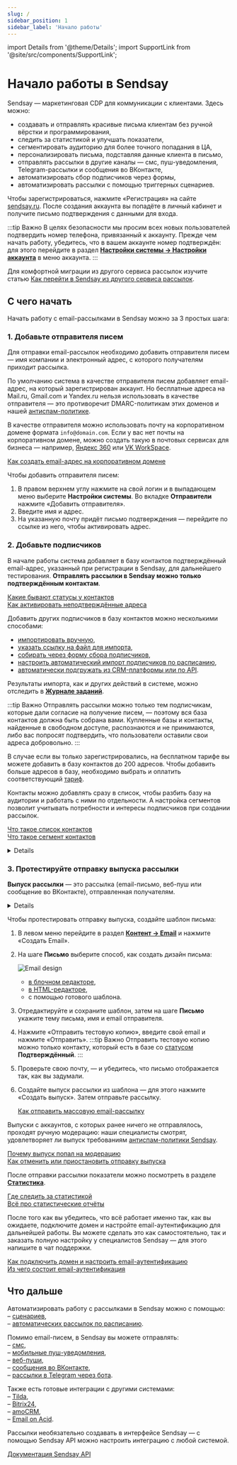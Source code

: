 ```yaml
---
slug: /
sidebar_position: 1
sidebar_label: 'Начало работы'
---
```


import Details from '@theme/Details';
import SupportLink from '@site/src/components/SupportLink';

# Начало работы в Sendsay

Sendsay — маркетинговая CDP для коммуникации с клиентами. Здесь можно:

- создавать и отправлять красивые письма клиентам без ручной вёрстки и программирования,
- следить за статистикой и улучшать показатели,
- сегментировать аудиторию для более точного попадания в ЦА,
- персонализировать письма, подставляя данные клиента в письмо,
- отправлять рассылки в другие каналы — смс, пуш-уведомления, Telegram-рассылки и сообщения во ВКонтакте,
- автоматизировать сбор подписчиков через формы,
- автоматизировать рассылки с помощью триггерных сценариев.

Чтобы зарегистрироваться, нажмите «Регистрация» на сайте [sendsay.ru](http://sendsay.ru). После создания аккаунта вы попадёте в личный кабинет и получите письмо подтверждения с данными для входа.

:::tip Важно
В целях безопасности мы просим всех новых пользователей подтвердить номер телефона, привязанный к аккаунту. Прежде чем начать работу, убедитесь, что в вашем аккаунте номер подтверждён: для этого перейдите в раздел [**Настройки системы → Настройки аккаунта**](https://app.sendsay.ru/account/settings) в меню аккаунта.
:::

Для комфортной миграции из другого сервиса рассылок изучите статью [Как перейти в Sendsay из другого сервиса рассылок](https://docs.sendsay.ru/getting-started/how-to-migrate-to-sendsay).

## С чего начать

Начать работу с email-рассылками в Sendsay можно за 3 простых шага:

### 1. Добавьте отправителя писем

Для отправки email-рассылок необходимо добавить отправителя писем — имя компании и электронный адрес, с которого получателям приходит рассылка.

По умолчанию система в качестве отправителя писем добавляет email-адрес, на который зарегистрирован аккаунт. Но бесплатные адреса на Mail.ru, Gmail.com и Yandex.ru нельзя использовать в качестве отправителя — это противоречит DMARC-политикам этих доменов и нашей [антиспам-политике](https://sendsay.ru/about/antispam).

В качестве отправителя можно использовать почту на корпоративном домене формата `info@domain.com`. Если у вас нет почты на корпоративном домене, можно создать такую в почтовых сервисах для бизнеса — например, [Яндекс 360](https://360.yandex.ru/business/) или [VK WorkSpace](https://biz.mail.ru/).

[Как создать email-адрес на корпоративном домене](https://docs.sendsay.ru/faq/corporate-email)

Чтобы добавить отправителя писем:

1. В правом верхнем углу нажмите на свой логин и в выпадающем меню выберите **Настройки системы**. Во вкладке **Отправители** нажмите «Добавить отправителя».
2. Введите имя и адрес.
3. На указанную почту придёт письмо подтверждения — перейдите по ссылке из него, чтобы активировать адрес.

### 2. Добавьте подписчиков

В начале работы система добавляет в базу контактов подтверждённый email-адрес, указанный при регистрации в Sendsay, для дальнейшего тестирования. **Отправлять рассылки в Sendsay можно только подтверждённым контактам**.

[Какие бывают статусы у контактов](https://docs.sendsay.ru/subscribers/contacts/contact-status)<br/>
[Как активировать неподтверждённые адреса](https://docs.sendsay.ru/subscribers/contacts/how-to-activate-inactive-contacts)

Добавить других подписчиков в базу контактов можно несколькими способами:

- [импортировать вручную](https://docs.sendsay.ru/subscribers/import-and-export/how-to-import-subscribers),
- [указать ссылку на файл для импорта](https://docs.sendsay.ru/subscribers/import-and-export/how-to-prepare-file-for-import),
- [собирать через форму сбора подписчиков](https://docs.sendsay.ru/forms/signup-forms),
- [настроить автоматический импорт подписчиков по расписанию](https://docs.sendsay.ru/automations/autoimport/how-to-set-autoimport),
- [автоматически подгружать из CRM-платформы или по API](https://sendsay.ru/api/api.html#Подписчики).

Результаты импорта, как и других действий в системе, можно отследить в [**Журнале заданий**](https://app.sendsay.ru/queue).

:::tip Важно
Отправлять рассылки можно только тем подписчикам, которые дали согласие на получение писем, — поэтому вся база контактов должна быть собрана вами. Купленные базы и контакты, найденные в свободном доступе, распознаются и не принимаются, либо вас попросят подтвердить, что пользователи оставили свои адреса добровольно.
:::

В случае если вы только зарегистрировались, на бесплатном тарифе вы можете добавить в базу контактов до 200 адресов. Чтобы добавить больше адресов в базу, необходимо выбрать и оплатить соответствующий [тариф](https://sendsay.ru/rates).

Контакты можно добавлять сразу в список, чтобы разбить базу на аудитории и работать с ними по отдельности. А настройка сегментов позволит учитывать потребности и интересы подписчиков при создании рассылок.

[Что такое список контактов](https://docs.sendsay.ru/subscribers/lists-and-segments/what-is-list)<br/>
[Что такое сегмент контактов](https://docs.sendsay.ru/subscribers/lists-and-segments/what-is-segment)

<Details summary='Куда попадают контакты после импорта'>

Контакты и данные подписчиков хранятся в базе контактов. У каждого подписчика есть своя карточка, где собраны контакты, персональные данные и статистика по получению писем. Посмотреть карточку любого подписчика можно в разделе [**Подписчики → Просмотр подписчиков**](https://app.sendsay.ru/subscribers/contacts), либо с помощью строки поиска — для этого введите адрес подписчика:

![How to find the subscriber](/img/getting-started/getting-started-with-semdsay/how-to-find-the-subscriber.gif)

[Карточка подписчика](https://docs.sendsay.ru/subscribers/subscriber-data/subscriber-profile)

Каждый подписчик может иметь несколько типов контактов в разных каналах — например, email-адрес для отправки писем, номер телефона для отправки смс и идентификатор Web Push-подписки. А каждая карточка подписчика может содержать несколько анкет — наборов полей, в которых хранятся персональные данные.

[Анкеты и работа с данными](https://docs.sendsay.ru/subscribers/subscriber-data/data-groups)

</Details>

### 3. Протестируйте отправку выпуска рассылки

**Выпуск рассылки** — это рассылка (email-письмо, веб-пуш или сообщение во ВКонтакте), отправленная получателям.

<Details summary='Какие бывают виды рассылок'>

Есть три вида рассылок:

- **Массовая** — отправляется группе подписчиков, то есть список получателей определён до выхода рассылки.
- **Транзакционная** — сообщение с персональной информацией, которое отправляется в ответ на действие или запрос пользователя, — например, письмо для восстановления пароля.
- **Триггерная** — отправляется автоматически после того, как произойдёт заданное условие: например, отправить следующее письмо, когда прошло N дней с отправки последнего.
</Details>

Чтобы протестировать отправку выпуска, создайте шаблон письма:

1. В левом меню перейдите в раздел [**Контент → Email**](https://app.sendsay.ru/content/drafts) и нажмите «Создать Email».
2. На шаге **Письмо** выберите способ, как создать дизайн письма:

   ![Email design](/img/getting-started/getting-started-with-semdsay/email-design.png)

   - [в блочном редакторе](https://docs.sendsay.ru/email-campaigns/create-your-campaign/drag-and-drop-editor),<br/>
   - [в HTML-редакторе](https://docs.sendsay.ru/email-campaigns/create-your-campaign/how-to-upload-html-template),<br/>
   - с помощью готового шаблона.

3. Отредактируйте и сохраните шаблон, затем на шаге **Письмо** укажите тему письма, имя и email отправителя.
4. Нажмите «Отправить тестовую копию», введите свой email и нажмите «Отправить».
   :::tip Важно
   Отправить тестовую копию можно только контакту, который есть в базе со [статусом](https://docs.sendsay.ru/subscribers/contacts/contact-status) **Подтверждённый**.
   :::
5. Проверьте свою почту, — и убедитесь, что письмо отображается так, как вы задумали.
6. Создайте выпуск рассылки из шаблона — для этого нажмите «Создать выпуск». Затем отправьте рассылку.

   [Как отправить массовую email-рассылку](https://docs.sendsay.ru/email-campaigns/create-your-campaign/how-to-send-email-campaign)

Выпуски с аккаунтов, с которых ранее ничего не отправлялось, проходят ручную модерацию: наши специалисты смотрят, удовлетворяет ли выпуск требованиям [антиспам-политики Sendsay](https://sendsay.ru/about/antispam).

[Почему выпуск попал на модерацию](https://docs.sendsay.ru/faq/moderation)<br/>
[Как отменить или приостановить отправку выпуска](https://docs.sendsay.ru/email-campaigns/create-your-campaign/how-to-stop-emails/)

После отправки рассылки показатели можно посмотреть в разделе [**Статистика**](https://app.sendsay.ru/reports/campaigns).

[Где следить за статистикой](https://docs.sendsay.ru/statistics/where-to-track-statistics)<br/>
[Всё про статистические отчёты](https://docs.sendsay.ru/statistics/all-about-campaign-reports)

После того как вы убедитесь, что всё работает именно так, как вы ожидаете, подключите домен и настройте email-аутентификацию для дальнейшей работы. Вы можете сделать это как самостоятельно, так и заказать полную настройку у специалистов Sendsay — для этого <SupportLink>напишите в чат поддержки</SupportLink>.

[Как подключить домен и настроить email-аутентификацию](https://docs.sendsay.ru/email-campaigns/settings/how-to-connect-domain/)<br/>
[Из чего состоит email-аутентификация](https://docs.sendsay.ru/email-campaigns/settings/email-authentication)

## Что дальше

Автоматизировать работу с рассылками в Sendsay можно с помощью:<br/>
– [сценариев](https://docs.sendsay.ru/automations/automation-with-workflows/workflow-creation),<br/>
– [автоматических рассылок по расписанию](https://docs.sendsay.ru/automations/automations-by-time/how-to-create-automation-by-time).

Помимо email-писем, в Sendsay вы можете отправлять:<br/>
– [смс](https://docs.sendsay.ru/other-channels/sms/how-to-connect-sms),<br/>
– [мобильные пуш-уведомления](https://docs.sendsay.ru/other-channels/mobile-push),<br/>
– [веб-пуши](https://docs.sendsay.ru/other-channels/web-push/how-to-connect-web-push),<br/>
– [сообщения во ВКонтакте](https://docs.sendsay.ru/other-channels/vk/how-to-connect-vk-community),<br/>
– [рассылки в Telegram через бота](https://docs.sendsay.ru/other-channels/telegram/how-to-connect-a-bot).

Также есть готовые интеграции с другими системами:<br/>
– [Tilda](https://docs.sendsay.ru/integrations/integration-with-tilda),<br/>
– [Bitrix24](https://docs.sendsay.ru/integrations/autoimport-from-bitrix),<br/>
– [amoCRM](https://docs.sendsay.ru/integrations/integration-with-amocrm),<br/>
– [Email on Acid](https://docs.sendsay.ru/integrations/integration-with-email-on-acid).

Рассылки необязательно создавать в интерфейсе Sendsay — с помощью Sendsay API можно настроить интеграцию с любой системой.

[Документация Sendsay API](https://sendsay.ru/api/)

